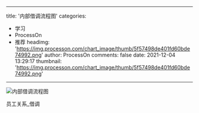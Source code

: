 
---
title: '内部借调流程图'
categories: 
 - 学习
 - ProcessOn
 - 推荐
headimg: 'https://img.processon.com/chart_image/thumb/5f57498de401fd60bde74992.png'
author: ProcessOn
comments: false
date: 2021-12-04 13:29:17
thumbnail: 'https://img.processon.com/chart_image/thumb/5f57498de401fd60bde74992.png'
---

<div>   
<img class="thumb" alt="内部借调流程图" src="https://img.processon.com/chart_image/thumb/5f57498de401fd60bde74992.png" referrerpolicy="no-referrer">
<p>员工关系_借调</p>  
</div>
            